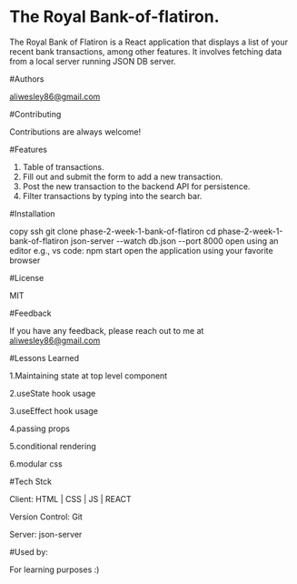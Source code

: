 # The Royal Bank-of-flatiron.

The Royal Bank of Flatiron is a React application that displays a list of your recent bank transactions, among other features. It involves fetching data from a local server running JSON DB server.

#Authors

aliwesley86@gmail.com

#Contributing

Contributions are always welcome!

#Features

1. Table of transactions.
2. Fill out and submit the form to add a new transaction.
3. Post the new transaction to the backend API for persistence.
4. Filter transactions by typing into the search bar.

#Installation

  copy ssh
  git clone phase-2-week-1-bank-of-flatiron
  cd phase-2-week-1-bank-of-flatiron
  json-server --watch db.json --port 8000
  open using an editor e.g., vs code: npm start
  open the application using your favorite browser

  #License
  
  MIT

  #Feedback
  
  If you have any feedback, please reach out to me at aliwesley86@gmail.com

  #Lessons Learned
  
  1.Maintaining state at top level component
  
  2.useState hook usage
  
  3.useEffect hook usage
  
  4.passing props
  
  5.conditional rendering
  
  6.modular css

  #Tech Stck
  
  Client: HTML | CSS | JS | REACT

Version Control: Git

Server: json-server

#Used by:

For learning purposes :)

